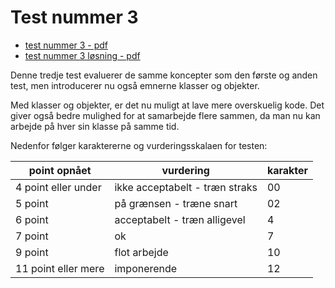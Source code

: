 # Test nummer 3

- [test nummer 3 - pdf](test3.pdf)
- [test nummer 3 løsning - pdf](test3_solution.pdf)

Denne tredje test evaluerer de samme koncepter som den første og anden test, men introducerer nu også emnerne klasser og objekter.

Med klasser og objekter, er det nu muligt at lave mere overskuelig kode. Det giver også bedre mulighed for at samarbejde flere sammen, da man nu kan arbejde på hver sin klasse på samme tid.

Nedenfor følger karaktererne og vurderingsskalaen for testen:

| point opnået        | vurdering                                                     | karakter  |
|---------------------|---------------------------------------------------------------|-----------|
| 4 point eller under | ikke acceptabelt - træn straks                                | 00        |
| 5 point             | på grænsen - træne snart                                      | 02        | 
| 6 point             | acceptabelt - træn alligevel                                  | 4         |    
| 7 point             | ok                                                            | 7         |
| 9 point             | flot arbejde                                                  | 10        |
| 11 point eller mere | imponerende                                                   | 12        |


